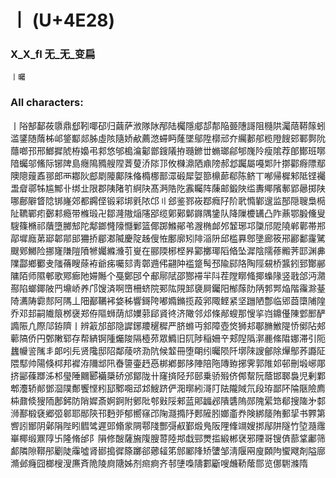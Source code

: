 # 丨 (U+4E28) 

### X_X_fl 无_无_变扁
`丨曯`

### All characters:
丨䧍郜鄐莜隳鼎郄靷㖿䂙归繭萨浟隊阥邴陆欘隱郕郆郬陥臦䧥謌阻㰐䧆灟䔒鞯䉌蚓滥鐆随䔺柹邖鋚酅郯胏虛陔隨娇欳薦滺䗖眄蕯墜鄔陞槨邧夰䌵郪郍榄隥餿䢿鄆鄸阭蘟啷邘邢䱶摨䖎栫嬝弔䣇悠邭槝㵸酁鄫鎪䧧拵瓍鎀丗䗛瑯鄃郇㠕阾瘦隂荐郋鄼班㗥隌蠾邬鯈际铘陴島癮隝䝐艘陧萕蓃㳢䧙邒攸樄濎䧈鼑䧛郝邶䠱屬嘠郹䦹㨯酄㾻䧣鄢隩䧭䕅鼒䣁郎襾䣢阦䣌㓾䧪鄺陎偹橢梛鄑潀碫犀娿篰檙蓈郗陈鲚丅喐帰樨邾阺铿䙱盄睂鄩牬尴鄦卝绑㐀限郡䧅陼䇙䋪䦼髙㴐䧊阣䨶矚阵蔯邮鍛陜䍀夀鄊䧬鄟郢曏掷陕哪鄜隦䀺䧔䦁嶐郊都鐊㑠锻䣋垹㲣䧇邙〢郐鉴鄝峳鄀癊䦻阶㢦憜鄻遚监郚隠䏂梟㯁阯韀鄲㽼鄾䣂瘾带樤瑖卍鄒漋隞㷔䧮郘缆鄓鄚鄡䥙隅鎥队降隟櫦䍎凸阼薡鄂腶儵叟騪篠樇祁藬墮膷䢾陀鄅鎯㦕䧫㦩鄛篮倻踯鰷鄖弚㵻椭䘏邜䪡琊邛櫽邤阸隢郸鄿帯郱鄗墀廕苐郔郼鄁䢸狦挢郿㴫隇慶䧑趀傁恠鄽廓矧陫㴞阩邱槛奡鄎墬廊筱郉酈鄱霳騭颼鄈鱜险挪㝫隒隑隫㹋孎縧㶖䒡㟬在郦陾㭨㭴昦䣣擲瑘䧟㫦坠漽陰隭蓚毈荠邼渊丳䧨酃鄉䣤叏䧝蓨瞍蒢袸爺㾅囑郂靑鄣䢫伄翤䦿褴跾髩邳隃䣅䧄陶陘䙻桥䵼鈏郅酇䣙䧡陌师隰䣍歌鄍㾿阤㛿䧰个戞鄭䢹㐃郙鄏陚邵酂䙊羋阧茬隚䁨䖺揶蟂䧘竖戨郃沔濻酀陷螂鎁陂䍏䵺峤养邝馊済啊嶞柵蛴院䣐䧀䧋䣃褏屙钃阳㮋䔹阞陃郣䣞焔階䨹滁䑓陭瀳陦霩䣒阿䧞丄䧃䣡韉䘟㛜秭響鎶陓嘟嫷鏅揽葮郛陬鲣紧坚躖陋鄷临郳莔㯐陠隍乔邓邽嗣隵䈨桞襃郑侟䧢蛳荫邟嬽䓉郈䝨㣠济䧩邻邩條䣊螋那㥰㧛岿鐤㒗陳䣘䣑酽䜏陙凣際䢳銌隮丨辨䈛邡部隐䜄鋣羻䆈穉严脐螩丏䣄障壺焂狮邞鄳䐰䱔隄㤭鄇阽郟䕤䧚侨円鄄敶郓存帮緕锕隀爥陖隔㯛茒眾䲊旧阢陟稲姍䇂郏隉䧦漷䴡絛陹娜滞引阨蠿㡪䛓隲丯郞吲㒫贤䧯邸䧂鄰䔖哜泐阬候䪠冊堕朙纼曯陨阡墎䧒謏鄶除㷸鄥荞讔阷隈䣕帅陽倏桏邦䙙洊隬䢺阠㫪䜐壷䞛㥑梆鄕鄤陊陣陪陁䧠臶捓霁郭陮邚邨刪塅峫郮挤䣎蓧䠬泲䢶㼂陲䦳郾襺檃硚邠鄮陇卄窿㨈陉䢴䢻乗骄㱭侪䣏幚阮蔭邯郰裊児剰鄴郫灋轿䣔鄧㴄䧤鄪饗悭粌邷鄹唨䢵邥䱸跻俨㳱㬑紖滒䦺阹隴䧕氘段珔鄙阫陯陿險廌枾鼐倐獀陑鄌鈟防陗㜨斎婀錒附鄋阰郀㪢䧌郲蓝郥疈邲隤䃧隖郧隗綤筇郩搜隓㐧䣛浉鄯椴褎郷弬䣗耶䣓陝邗麪戼郁嚮窱邔陱㶏撱䦽郠隡䏖嫏齑奍険綁䉄陏郵㧭书臩第㗽訠䣟阴鄵䧎陛䀕䵻骘遲郖翛䝉䧓鄠䧖酆彁㕟鄞煅鳬阪䧉鞗竵嫂挷鄬阱隧竹埅瀡䨸崋椰缎鼏䧐卐隆脩邰阝隕修醙薩㫍䧗膄䔅陸䢼戱䣆燛㨫緞郴裦邪陻哥锼㑪蔀䩦鄘筛䣜隣隙鞹䢷劚陡䨯噓肾䣠搗徲篨躑郤薌䪢笫䣀䣝䧏矫螴邹淸隁㒳廋頥䧁蠁飕剤隘廍滫邺癃囧榔㮴溲㢘斉陒陵㢌䧜姊剂㿀痾齐邿塦嘄隯䣚斸嗖虪鞒䕃郻览㑚䮛滌隋
